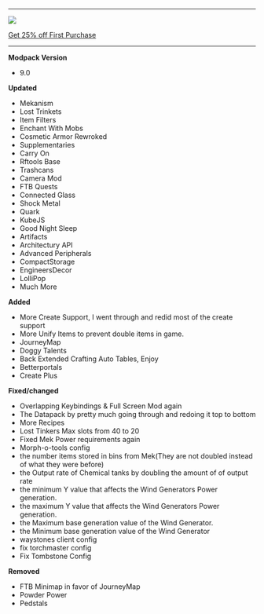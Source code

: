 ---------------------------------------------------------------------------------------------

![](https://www.bisecthosting.com/partners/custom-banners/22012cac-397d-406e-9f7e-c8fa8762c588.png "")

[Get 25% off First Purchase](https://bisecthosting.com/BedrockLegends "")


---------------------------------------------------------------------------------------------

**Modpack Version**

- 9.0


**Updated**

- Mekanism
- Lost Trinkets
- Item Filters
- Enchant With Mobs
- Cosmetic Armor Rewroked
- Supplementaries
- Carry On
- Rftools Base
- Trashcans
- Camera Mod
- FTB Quests
- Connected Glass
- Shock Metal
- Quark
- KubeJS
- Good Night Sleep
- Artifacts
- Architectury API
- Advanced Peripherals
- CompactStorage
- EngineersDecor
- LolliPop
- Much More


**Added**

- More Create Support, I went through and redid most of the create support
- More Unify Items to prevent double items in game.
- JourneyMap
- Doggy Talents
- Back Extended Crafting Auto Tables, Enjoy
- Betterportals
- Create Plus

**Fixed/changed**
- Overlapping Keybindings & Full Screen Mod again
- The Datapack by pretty much going through and redoing it top to bottom
- More Recipes
- Lost Tinkers Max slots from 40 to 20
- Fixed Mek Power requirements again
- Morph-o-tools config
- the number items stored in bins from Mek(They are not doubled instead of what they were before)
- the Output rate of Chemical tanks by doubling the amount of of output rate
- the minimum Y value that affects the Wind Generators Power generation.
- the maximum Y value that affects the Wind Generators Power generation.
- the Maximum base generation value of the Wind Generator.
- the Minimum base generation value of the Wind Generator
- waystones client config
- fix torchmaster config
- Fix Tombstone Config


**Removed**

- FTB Minimap in favor of JourneyMap
- Powder Power
- Pedstals
